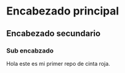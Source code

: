 # Encabezado principal

## Encabezado secundario

### Sub encabzado

Hola este es mi primer repo de cinta roja.


